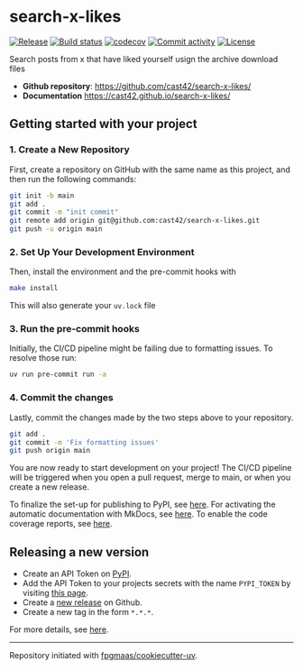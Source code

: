 # search-x-likes

[![Release](https://img.shields.io/github/v/release/cast42/search-x-likes)](https://img.shields.io/github/v/release/cast42/search-x-likes)
[![Build status](https://img.shields.io/github/actions/workflow/status/cast42/search-x-likes/main.yml?branch=main)](https://github.com/cast42/search-x-likes/actions/workflows/main.yml?query=branch%3Amain)
[![codecov](https://codecov.io/gh/cast42/search-x-likes/branch/main/graph/badge.svg)](https://codecov.io/gh/cast42/search-x-likes)
[![Commit activity](https://img.shields.io/github/commit-activity/m/cast42/search-x-likes)](https://img.shields.io/github/commit-activity/m/cast42/search-x-likes)
[![License](https://img.shields.io/github/license/cast42/search-x-likes)](https://img.shields.io/github/license/cast42/search-x-likes)

Search posts from x that have liked yourself usign the archive download files

- **Github repository**: <https://github.com/cast42/search-x-likes/>
- **Documentation** <https://cast42.github.io/search-x-likes/>

## Getting started with your project

### 1. Create a New Repository

First, create a repository on GitHub with the same name as this project, and then run the following commands:

```bash
git init -b main
git add .
git commit -m "init commit"
git remote add origin git@github.com:cast42/search-x-likes.git
git push -u origin main
```

### 2. Set Up Your Development Environment

Then, install the environment and the pre-commit hooks with

```bash
make install
```

This will also generate your `uv.lock` file

### 3. Run the pre-commit hooks

Initially, the CI/CD pipeline might be failing due to formatting issues. To resolve those run:

```bash
uv run pre-commit run -a
```

### 4. Commit the changes

Lastly, commit the changes made by the two steps above to your repository.

```bash
git add .
git commit -m 'Fix formatting issues'
git push origin main
```

You are now ready to start development on your project!
The CI/CD pipeline will be triggered when you open a pull request, merge to main, or when you create a new release.

To finalize the set-up for publishing to PyPI, see [here](https://fpgmaas.github.io/cookiecutter-uv/features/publishing/#set-up-for-pypi).
For activating the automatic documentation with MkDocs, see [here](https://fpgmaas.github.io/cookiecutter-uv/features/mkdocs/#enabling-the-documentation-on-github).
To enable the code coverage reports, see [here](https://fpgmaas.github.io/cookiecutter-uv/features/codecov/).

## Releasing a new version

- Create an API Token on [PyPI](https://pypi.org/).
- Add the API Token to your projects secrets with the name `PYPI_TOKEN` by visiting [this page](https://github.com/cast42/search-x-likes/settings/secrets/actions/new).
- Create a [new release](https://github.com/cast42/search-x-likes/releases/new) on Github.
- Create a new tag in the form `*.*.*`.

For more details, see [here](https://fpgmaas.github.io/cookiecutter-uv/features/cicd/#how-to-trigger-a-release).

---

Repository initiated with [fpgmaas/cookiecutter-uv](https://github.com/fpgmaas/cookiecutter-uv).
